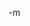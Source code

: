 <a href="http://www.thinkgeek.com/geektoys/science/9617/"><img src="http://www.earthvssoup.com/sp3w/uploaded_images/hydra_dev_kit-730086.jpg" border="0" alt="" /></a><br/>
-m